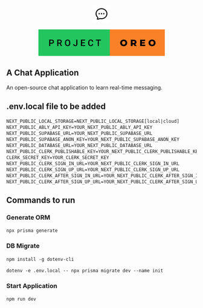 <p align="center">
  <img src="/public/favicon.png" alt="logo" />
</p>

<p align="center">
  <img src="/project-oreo.svg" alt="badge" />
</p>

## A Chat Application

An open-source chat application to learn real-time messaging.

## .env.local file to be added

```
NEXT_PUBLIC_LOCAL_STORAGE=NEXT_PUBLIC_LOCAL_STORAGE[local|cloud]
NEXT_PUBLIC_ABLY_API_KEY=YOUR_NEXT_PUBLIC_ABLY_API_KEY
NEXT_PUBLIC_SUPABASE_URL=YOUR_NEXT_PUBLIC_SUPABASE_URL
NEXT_PUBLIC_SUPABASE_ANON_KEY=YOUR_NEXT_PUBLIC_SUPABASE_ANON_KEY
NEXT_PUBLIC_DATABASE_URL=YOUR_NEXT_PUBLIC_DATABASE_URL
NEXT_PUBLIC_CLERK_PUBLISHABLE_KEY=YOUR_NEXT_PUBLIC_CLERK_PUBLISHABLE_KEY
CLERK_SECRET_KEY=YOUR_CLERK_SECRET_KEY
NEXT_PUBLIC_CLERK_SIGN_IN_URL=YOUR_NEXT_PUBLIC_CLERK_SIGN_IN_URL
NEXT_PUBLIC_CLERK_SIGN_UP_URL=YOUR_NEXT_PUBLIC_CLERK_SIGN_UP_URL
NEXT_PUBLIC_CLERK_AFTER_SIGN_IN_URL=YOUR_NEXT_PUBLIC_CLERK_AFTER_SIGN_IN_URL
NEXT_PUBLIC_CLERK_AFTER_SIGN_UP_URL=YOUR_NEXT_PUBLIC_CLERK_AFTER_SIGN_UP_URL
```

## Commands to run

### Generate ORM

```
npx prisma generate
```

### DB Migrate

```
npm install -g dotenv-cli
```

```
dotenv -e .env.local -- npx prisma migrate dev --name init
```

### Start Application

```
npm run dev
```
